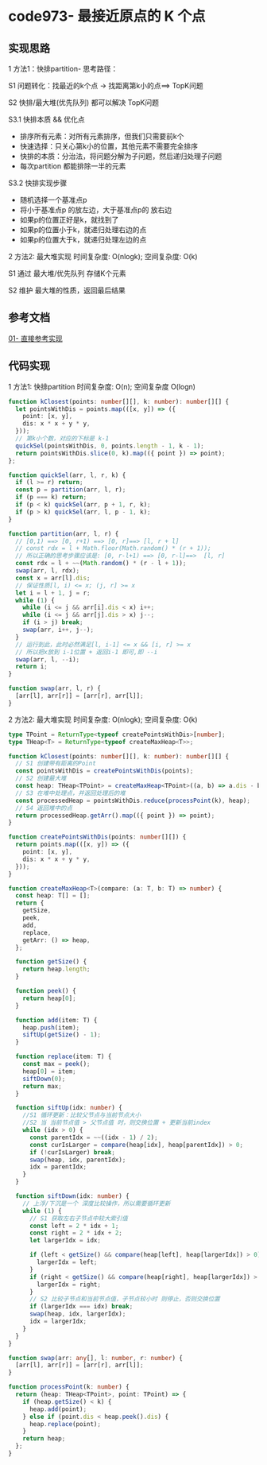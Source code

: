 # code973- 最接近原点的 K 个点

## 实现思路

1 方法1：快排partition- 思考路径：

S1 问题转化：找最近的k个点 → 找距离第k小的点==> TopK问题

S2 快排/最大堆(优先队列) 都可以解决 TopK问题

S3.1 快排本质 && 优化点
  - 排序所有元素：对所有元素排序，但我们只需要前k个
  - 快速选择：只关心第k小的位置，其他元素不需要完全排序
  - 快排的本质：分治法，将问题分解为子问题，然后递归处理子问题
  - 每次partition 都能排除一半的元素


S3.2 快排实现步骤
  - 随机选择一个基准点p
  - 将小于基准点p 的放左边，大于基准点p的 放右边
  - 如果p的位置正好是k，就找到了
  - 如果p的位置小于k，就递归处理右边的点
  - 如果p的位置大于k，就递归处理左边的点


2 方法2: 最大堆实现 时间复杂度: O(nlogk); 空间复杂度: O(k)

S1 通过 最大堆/优先队列 存储K个元素

S2 维护 最大堆的性质，返回最后结果


## 参考文档

[01- 直接参考实现](https://leetcode.cn/problems/k-closest-points-to-origin/solutions/478516/kuai-lai-miao-dong-topkkuai-pai-bian-xing-da-gen-d/)



## 代码实现

1 方法1: 快排partition 时间复杂度: O(n);  空间复杂度 O(logn)

```ts
function kClosest(points: number[][], k: number): number[][] {
  let pointsWithDis = points.map(([x, y]) => ({
    point: [x, y],
    dis: x * x + y * y,
  }));
  // 第k小个数，对应的下标是 k-1
  quickSel(pointsWithDis, 0, points.length - 1, k - 1);
  return pointsWithDis.slice(0, k).map(({ point }) => point); 
};

function quickSel(arr, l, r, k) {
  if (l >= r) return;
  const p = partition(arr, l, r);
  if (p === k) return;
  if (p < k) quickSel(arr, p + 1, r, k);
  if (p > k) quickSel(arr, l, p - 1, k);
}

function partition(arr, l, r) {
  // [0,1) ==> [0, r+1) ==> [0, r]==> [l, r + l]
  // const rdx = l + Math.floor(Math.random() * (r + 1));
  // 所以正确的思考步骤应该是: [0, r-l+1) ==> [0, r-l]==>  [l, r]
  const rdx = l + ~~(Math.random() * (r - l + 1));
  swap(arr, l, rdx);
  const x = arr[l].dis;
  // 保证性质[l, i) <= x; (j, r] >= x
  let i = l + 1, j = r;
  while (1) {
    while (i <= j && arr[i].dis < x) i++;
    while (i <= j && arr[j].dis > x) j--;
    if (i > j) break;
    swap(arr, i++, j--);
  }
  // 运行到此，此时必然满足[l, i-1] <= x && [i, r] >= x
  // 所以把x放到 i-1位置 + 返回i-1 即可,即 --i
  swap(arr, l, --i);
  return i;
}

function swap(arr, l, r) {
  [arr[l], arr[r]] = [arr[r], arr[l]];
}
```


2 方法2: 最大堆实现 时间复杂度: O(nlogk); 空间复杂度: O(k)

```ts
type TPoint = ReturnType<typeof createPointsWithDis>[number];
type THeap<T> = ReturnType<typeof createMaxHeap<T>>;

function kClosest(points: number[][], k: number): number[][] {
  // S1 创建带有距离的Point
  const pointsWithDis = createPointsWithDis(points);
  // S2 创建最大堆
  const heap: THeap<TPoint> = createMaxHeap<TPoint>((a, b) => a.dis - b.dis);
  // S3 在堆中处理点，并返回处理后的堆
  const processedHeap = pointsWithDis.reduce(processPoint(k), heap);
  // S4 返回堆中的点
  return processedHeap.getArr().map(({ point }) => point);
}

function createPointsWithDis(points: number[][]) {
  return points.map(([x, y]) => ({
    point: [x, y],
    dis: x * x + y * y,
  }));
}

function createMaxHeap<T>(compare: (a: T, b: T) => number) {
  const heap: T[] = [];
  return {
    getSize,
    peek,
    add,
    replace,
    getArr: () => heap,
  };

  function getSize() {
    return heap.length;
  }

  function peek() {
    return heap[0];
  }

  function add(item: T) {
    heap.push(item);
    siftUp(getSize() - 1);
  }

  function replace(item: T) {
    const max = peek();
    heap[0] = item;
    siftDown(0);
    return max;
  }

  function siftUp(idx: number) {
    //S1 循环更新：比较父节点与当前节点大小
    //S2 当 当前节点值 > 父节点值 时，则交换位置 + 更新当前index
    while (idx > 0) {
      const parentIdx = ~~((idx - 1) / 2);
      const curIsLarger = compare(heap[idx], heap[parentIdx]) > 0;
      if (!curIsLarger) break;
      swap(heap, idx, parentIdx);
      idx = parentIdx;
    }
  }

  function siftDown(idx: number) {
    // 上浮/下沉是一个 深度比较操作，所以需要循环更新
    while (1) {
      // S1 获取左右子节点中较大索引值
      const left = 2 * idx + 1;
      const right = 2 * idx + 2;
      let largerIdx = idx;

      if (left < getSize() && compare(heap[left], heap[largerIdx]) > 0) {
        largerIdx = left;
      }
      if (right < getSize() && compare(heap[right], heap[largerIdx]) > 0) {
        largerIdx = right;
      }
      // S2 比较子节点和当前节点值，子节点较小时 则停止，否则交换位置
      if (largerIdx === idx) break;
      swap(heap, idx, largerIdx);
      idx = largerIdx;
    }
  }
}

function swap(arr: any[], l: number, r: number) {
  [arr[l], arr[r]] = [arr[r], arr[l]];
}

function processPoint(k: number) {
  return (heap: THeap<TPoint>, point: TPoint) => {
    if (heap.getSize() < k) {
      heap.add(point);
    } else if (point.dis < heap.peek().dis) {
      heap.replace(point);
    }
    return heap;
  };
}
```